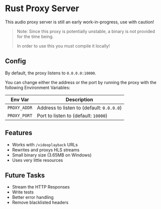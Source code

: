 # Rust Proxy Server

This audio proxy server is still an early work-in-progress, use with caution!

> Note: Since this proxy is potentially unstable, a binary is not provided for the time being.
>
> In order to use this you must compile it locally!

## Config

By default, the proxy listens to `0.0.0.0:10000`.

You can change either the address or the port by running the proxy with the following Environment Variables:

| Env Var      | Description                               |
| ------------ | ----------------------------------------- |
| `PROXY_ADDR` | Address to listen to (default: `0.0.0.0`) |
| `PROXY_PORT` | Port to listen to (default: `10000`)      |

## Features

- Works with `/videoplayback` URLs
- Rewrites and proxys HLS streams
- Small binary size (3.65MB on Windows)
- Uses very little resources

## Future Tasks

- Stream the HTTP Responses
- Write tests
- Better error handling
- Remove blacklisted headers
